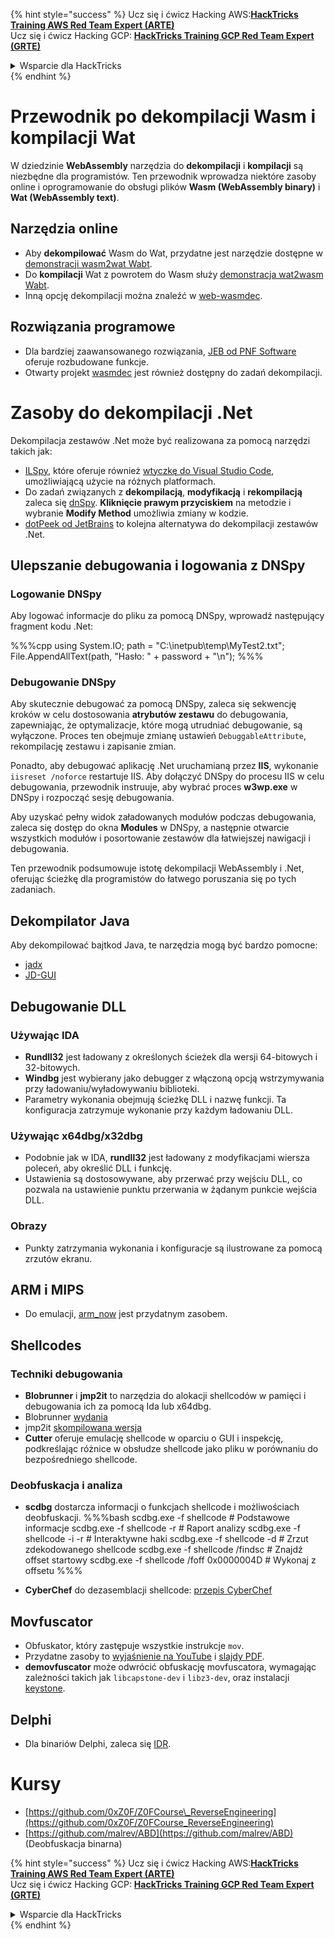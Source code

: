 {% hint style="success" %}
Ucz się i ćwicz Hacking AWS:<img src="/.gitbook/assets/arte.png" alt="" data-size="line">[**HackTricks Training AWS Red Team Expert (ARTE)**](https://training.hacktricks.xyz/courses/arte)<img src="/.gitbook/assets/arte.png" alt="" data-size="line">\
Ucz się i ćwicz Hacking GCP: <img src="/.gitbook/assets/grte.png" alt="" data-size="line">[**HackTricks Training GCP Red Team Expert (GRTE)**<img src="/.gitbook/assets/grte.png" alt="" data-size="line">](https://training.hacktricks.xyz/courses/grte)

<details>

<summary>Wsparcie dla HackTricks</summary>

* Sprawdź [**plany subskrypcyjne**](https://github.com/sponsors/carlospolop)!
* **Dołącz do** 💬 [**grupy Discord**](https://discord.gg/hRep4RUj7f) lub [**grupy telegram**](https://t.me/peass) lub **śledź** nas na **Twitterze** 🐦 [**@hacktricks\_live**](https://twitter.com/hacktricks\_live)**.**
* **Podziel się trikami hackingowymi, przesyłając PR-y do** [**HackTricks**](https://github.com/carlospolop/hacktricks) i [**HackTricks Cloud**](https://github.com/carlospolop/hacktricks-cloud) repozytoriów na GitHubie.

</details>
{% endhint %}

# Przewodnik po dekompilacji Wasm i kompilacji Wat

W dziedzinie **WebAssembly** narzędzia do **dekompilacji** i **kompilacji** są niezbędne dla programistów. Ten przewodnik wprowadza niektóre zasoby online i oprogramowanie do obsługi plików **Wasm (WebAssembly binary)** i **Wat (WebAssembly text)**.

## Narzędzia online

- Aby **dekompilować** Wasm do Wat, przydatne jest narzędzie dostępne w [demonstracji wasm2wat Wabt](https://webassembly.github.io/wabt/demo/wasm2wat/index.html).
- Do **kompilacji** Wat z powrotem do Wasm służy [demonstracja wat2wasm Wabt](https://webassembly.github.io/wabt/demo/wat2wasm/).
- Inną opcję dekompilacji można znaleźć w [web-wasmdec](https://wwwg.github.io/web-wasmdec/).

## Rozwiązania programowe

- Dla bardziej zaawansowanego rozwiązania, [JEB od PNF Software](https://www.pnfsoftware.com/jeb/demo) oferuje rozbudowane funkcje.
- Otwarty projekt [wasmdec](https://github.com/wwwg/wasmdec) jest również dostępny do zadań dekompilacji.

# Zasoby do dekompilacji .Net

Dekompilacja zestawów .Net może być realizowana za pomocą narzędzi takich jak:

- [ILSpy](https://github.com/icsharpcode/ILSpy), które oferuje również [wtyczkę do Visual Studio Code](https://github.com/icsharpcode/ilspy-vscode), umożliwiającą użycie na różnych platformach.
- Do zadań związanych z **dekompilacją**, **modyfikacją** i **rekompilacją** zaleca się [dnSpy](https://github.com/0xd4d/dnSpy/releases). **Kliknięcie prawym przyciskiem** na metodzie i wybranie **Modify Method** umożliwia zmiany w kodzie.
- [dotPeek od JetBrains](https://www.jetbrains.com/es-es/decompiler/) to kolejna alternatywa do dekompilacji zestawów .Net.

## Ulepszanie debugowania i logowania z DNSpy

### Logowanie DNSpy
Aby logować informacje do pliku za pomocą DNSpy, wprowadź następujący fragment kodu .Net:

%%%cpp
using System.IO;
path = "C:\\inetpub\\temp\\MyTest2.txt";
File.AppendAllText(path, "Hasło: " + password + "\n");
%%%

### Debugowanie DNSpy
Aby skutecznie debugować za pomocą DNSpy, zaleca się sekwencję kroków w celu dostosowania **atrybutów zestawu** do debugowania, zapewniając, że optymalizacje, które mogą utrudniać debugowanie, są wyłączone. Proces ten obejmuje zmianę ustawień `DebuggableAttribute`, rekompilację zestawu i zapisanie zmian.

Ponadto, aby debugować aplikację .Net uruchamianą przez **IIS**, wykonanie `iisreset /noforce` restartuje IIS. Aby dołączyć DNSpy do procesu IIS w celu debugowania, przewodnik instruuje, aby wybrać proces **w3wp.exe** w DNSpy i rozpocząć sesję debugowania.

Aby uzyskać pełny widok załadowanych modułów podczas debugowania, zaleca się dostęp do okna **Modules** w DNSpy, a następnie otwarcie wszystkich modułów i posortowanie zestawów dla łatwiejszej nawigacji i debugowania.

Ten przewodnik podsumowuje istotę dekompilacji WebAssembly i .Net, oferując ścieżkę dla programistów do łatwego poruszania się po tych zadaniach.

## **Dekompilator Java**
Aby dekompilować bajtkod Java, te narzędzia mogą być bardzo pomocne:
- [jadx](https://github.com/skylot/jadx)
- [JD-GUI](https://github.com/java-decompiler/jd-gui/releases)

## **Debugowanie DLL**
### Używając IDA
- **Rundll32** jest ładowany z określonych ścieżek dla wersji 64-bitowych i 32-bitowych.
- **Windbg** jest wybierany jako debugger z włączoną opcją wstrzymywania przy ładowaniu/wyładowywaniu biblioteki.
- Parametry wykonania obejmują ścieżkę DLL i nazwę funkcji. Ta konfiguracja zatrzymuje wykonanie przy każdym ładowaniu DLL.

### Używając x64dbg/x32dbg
- Podobnie jak w IDA, **rundll32** jest ładowany z modyfikacjami wiersza poleceń, aby określić DLL i funkcję.
- Ustawienia są dostosowywane, aby przerwać przy wejściu DLL, co pozwala na ustawienie punktu przerwania w żądanym punkcie wejścia DLL.

### Obrazy
- Punkty zatrzymania wykonania i konfiguracje są ilustrowane za pomocą zrzutów ekranu.

## **ARM i MIPS**
- Do emulacji, [arm_now](https://github.com/nongiach/arm_now) jest przydatnym zasobem.

## **Shellcodes**
### Techniki debugowania
- **Blobrunner** i **jmp2it** to narzędzia do alokacji shellcodów w pamięci i debugowania ich za pomocą Ida lub x64dbg.
- Blobrunner [wydania](https://github.com/OALabs/BlobRunner/releases/tag/v0.0.5)
- jmp2it [skompilowana wersja](https://github.com/adamkramer/jmp2it/releases/)
- **Cutter** oferuje emulację shellcode w oparciu o GUI i inspekcję, podkreślając różnice w obsłudze shellcode jako pliku w porównaniu do bezpośredniego shellcode.

### Deobfuskacja i analiza
- **scdbg** dostarcza informacji o funkcjach shellcode i możliwościach deobfuskacji.
%%%bash
scdbg.exe -f shellcode # Podstawowe informacje
scdbg.exe -f shellcode -r # Raport analizy
scdbg.exe -f shellcode -i -r # Interaktywne haki
scdbg.exe -f shellcode -d # Zrzut zdekodowanego shellcode
scdbg.exe -f shellcode /findsc # Znajdź offset startowy
scdbg.exe -f shellcode /foff 0x0000004D # Wykonaj z offsetu
%%%

- **CyberChef** do dezasemblacji shellcode: [przepis CyberChef](https://gchq.github.io/CyberChef/#recipe=To_Hex%28'Space',0%29Disassemble_x86%28'32','Full%20x86%20architecture',16,0,true,true%29)

## **Movfuscator**
- Obfuskator, który zastępuje wszystkie instrukcje `mov`.
- Przydatne zasoby to [wyjaśnienie na YouTube](https://www.youtube.com/watch?v=2VF_wPkiBJY) i [slajdy PDF](https://github.com/xoreaxeaxeax/movfuscator/blob/master/slides/domas_2015_the_movfuscator.pdf).
- **demovfuscator** może odwrócić obfuskację movfuscatora, wymagając zależności takich jak `libcapstone-dev` i `libz3-dev`, oraz instalacji [keystone](https://github.com/keystone-engine/keystone/blob/master/docs/COMPILE-NIX.md).

## **Delphi**
- Dla binariów Delphi, zaleca się [IDR](https://github.com/crypto2011/IDR).


# Kursy

* [https://github.com/0xZ0F/Z0FCourse\_ReverseEngineering](https://github.com/0xZ0F/Z0FCourse_ReverseEngineering)
* [https://github.com/malrev/ABD](https://github.com/malrev/ABD) \(Deobfuskacja binarna\)



{% hint style="success" %}
Ucz się i ćwicz Hacking AWS:<img src="/.gitbook/assets/arte.png" alt="" data-size="line">[**HackTricks Training AWS Red Team Expert (ARTE)**](https://training.hacktricks.xyz/courses/arte)<img src="/.gitbook/assets/arte.png" alt="" data-size="line">\
Ucz się i ćwicz Hacking GCP: <img src="/.gitbook/assets/grte.png" alt="" data-size="line">[**HackTricks Training GCP Red Team Expert (GRTE)**<img src="/.gitbook/assets/grte.png" alt="" data-size="line">](https://training.hacktricks.xyz/courses/grte)

<details>

<summary>Wsparcie dla HackTricks</summary>

* Sprawdź [**plany subskrypcyjne**](https://github.com/sponsors/carlospolop)!
* **Dołącz do** 💬 [**grupy Discord**](https://discord.gg/hRep4RUj7f) lub [**grupy telegram**](https://t.me/peass) lub **śledź** nas na **Twitterze** 🐦 [**@hacktricks\_live**](https://twitter.com/hacktricks\_live)**.**
* **Podziel się trikami hackingowymi, przesyłając PR-y do** [**HackTricks**](https://github.com/carlospolop/hacktricks) i [**HackTricks Cloud**](https://github.com/carlospolop/hacktricks-cloud) repozytoriów na GitHubie.

</details>
{% endhint %}
